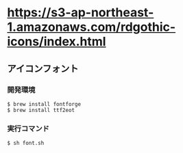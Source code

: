 # https://s3-ap-northeast-1.amazonaws.com/rdgothic-icons/index.html
## アイコンフォント
### 開発環境

    $ brew install fontforge
    $ brew install ttf2eot

### 実行コマンド
   
    $ sh font.sh
